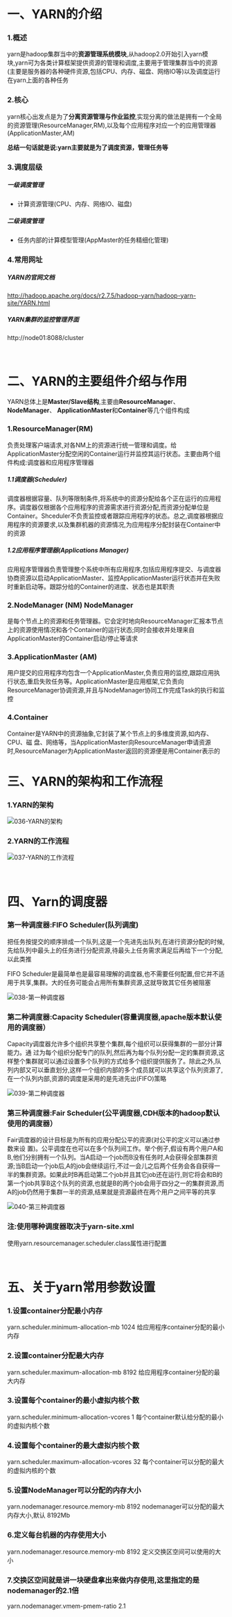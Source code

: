 # 一、YARN的介绍

### 1.概述

yarn是hadoop集群当中的**资源管理系统模块**,从hadoop2.0开始引入yarn模块,yarn可为各类计算框架提供资源的管理和调度,主要用于管理集群当中的资源(主要是服务器的各种硬件资源,包括CPU、内存、磁盘、网络IO等)以及调度运行在yarn上面的各种任务

### 2.核心

yarn核心出发点是为了**分离资源管理与作业监控**,实现分离的做法是拥有一个全局的资源管理(ResourceManager,RM),以及每个应用程序对应一个的应用管理器 (ApplicationMaster,AM)

**总结一句话就是说:yarn主要就是为了调度资源，管理任务等**

### 3.调度层级

##### 一级调度管理

- 计算资源管理(CPU、内存、网络IO、磁盘) 

##### 二级调度管理

- 任务内部的计算模型管理(AppMaster的任务精细化管理)

### 4.常用网址

##### YARN的官网文档

http://hadoop.apache.org/docs/r2.7.5/hadoop-yarn/hadoop-yarn-site/YARN.html 

##### YARN集群的监控管理界面

http://node01:8088/cluster

<br>

# 二、YARN的主要组件介绍与作用

YARN总体上是**Master/Slave结构**,主要由**ResourceManage**r、**NodeManager**、 **ApplicationMaster**和**Container**等几个组件构成

### 1.ResourceManager(RM) 

负责处理客户端请求,对各NM上的资源进行统一管理和调度。给ApplicationMaster分配空闲的Container运行并监控其运行状态。主要由两个组件构成:调度器和应用程序管理器

##### 1.1调度器(Scheduler)

调度器根据容量、队列等限制条件,将系统中的资源分配给各个正在运行的应用程序。调度器仅根据各个应用程序的资源需求进行资源分配,而资源分配单位是Container。Shceduler不负责监控或者跟踪应用程序的状态。总之,调度器根据应用程序的资源要求,以及集群机器的资源情况,为应用程序分配封装在Container中的资源

##### 1.2应用程序管理器(Applications Manager)

应用程序管理器负责管理整个系统中所有应用程序,包括应用程序提交、与调度器协商资源以启动ApplicationMaster、监控ApplicationMaster运行状态并在失败时重新启动等。跟踪分给的Container的进度、状态也是其职责

### 2.NodeManager (NM)  NodeManager

是每个节点上的资源和任务管理器。它会定时地向ResourceManager汇报本节点上的资源使用情况和各个Container的运行状态;同时会接收并处理来自ApplicationMaster的Container启动/停止等请求

### 3.ApplicationMaster (AM)

用户提交的应用程序均包含一个ApplicationMaster,负责应用的监控,跟踪应用执行状态,重启失败任务等。ApplicationMaster是应用框架,它负责向ResourceManager协调资源,并且与NodeManager协同工作完成Task的执行和监控

### 4.Container

Container是YARN中的资源抽象,它封装了某个节点上的多维度资源,如内存、CPU、磁 盘、网络等，当ApplicationMaster向ResourceManager申请资源时,ResourceManager为ApplicationMaster返回的资源便是用Container表示的

# 三、YARN的架构和工作流程

### 1.YARN的架构

![036-YARN的架构](./images/036-YARN的架构.png)

### 2.YARN的工作流程

![037-YARN的工作流程](./images/037-YARN的工作流程.png)

<br>

# 四、Yarn的调度器

### 第一种调度器:FIFO Scheduler(队列调度) 

把任务按提交的顺序排成一个队列,这是一个先进先出队列,在进行资源分配的时候,先给队列中最头上的任务进行分配资源,待最头上任务需求满足后再给下一个分配,以此类推

FIFO Scheduler是最简单也是最容易理解的调度器,也不需要任何配置,但它并不适用于共享,集群。大的任务可能会占用所有集群资源,这就导致其它任务被阻塞

![038-第一种调度器](./images/038-第一种调度器.png)

### 第二种调度器:Capacity Scheduler(容量调度器,apache版本默认使用的调度器） 

Capacity调度器允许多个组织共享整个集群,每个组织可以获得集群的一部分计算能力。通 过为每个组织分配专门的队列,然后再为每个队列分配一定的集群资源,这样整个集群就可以通过设置多个队列的方式给多个组织提供服务了。除此之外,队列内部又可以垂直划分,这样一个组织内部的多个成员就可以共享这个队列资源了,在一个队列内部,资源的调度是采用的是先进先出(FIFO)策略

![039-第二种调度器](./images/039-第二种调度器.png)

### 第三种调度器:Fair Scheduler(公平调度器,CDH版本的hadoop默认使用的调度器） 

Fair调度器的设计目标是为所有的应用分配公平的资源(对公平的定义可以通过参数来设 置)。公平调度在也可以在多个队列间工作。举个例子,假设有两个用户A和B,他们分别拥有一个队列。当A启动一个job而B没有任务时,A会获得全部集群资源;当B启动一个job后,A的job会继续运行,不过一会儿之后两个任务会各自获得一半的集群资源。如果此时B再启动第二个job并且其它job还在运行,则它将会和B的第一个job共享B这个队列的资源,也就是B的两个job会用于四分之一的集群资源,而A的job仍然用于集群一半的资源,结果就是资源最终在两个用户之间平等的共享

![040-第三种调度器](./images/040-第三种调度器.png)

### 注:使用哪种调度器取决于yarn-site.xml

使用yarn.resourcemanager.scheduler.class属性进行配置

<br>

# 五、关于yarn常用参数设置 

### 1.设置container分配最小内存

yarn.scheduler.minimum-allocation-mb 1024 给应用程序container分配的最小内存

### 2.设置container分配最大内存 

yarn.scheduler.maximum-allocation-mb 8192 给应用程序container分配的最大内存

### 3.设置每个container的最小虚拟内核个数 

yarn.scheduler.minimum-allocation-vcores 1 每个container默认给分配的最小的虚拟内核个数

### 4.设置每个container的最大虚拟内核个数 

yarn.scheduler.maximum-allocation-vcores 32 每个container可以分配的最大的虚拟内核的个数

### 5.设置NodeManager可以分配的内存大小 

yarn.nodemanager.resource.memory-mb 8192 nodemanager可以分配的最大内存大小,默认 8192Mb

### 6.定义每台机器的内存使用大小 

yarn.nodemanager.resource.memory-mb 8192 定义交换区空间可以使用的大小

### 7.交换区空间就是讲一块硬盘拿出来做内存使用,这里指定的是nodemanager的2.1倍

yarn.nodemanager.vmem-pmem-ratio 2.1